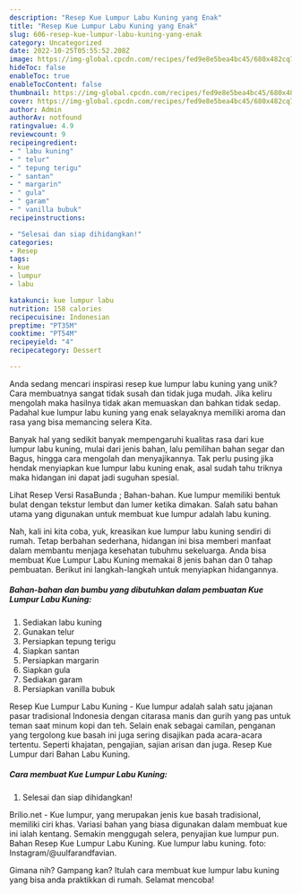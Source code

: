 ```yaml
---
description: "Resep Kue Lumpur Labu Kuning yang Enak"
title: "Resep Kue Lumpur Labu Kuning yang Enak"
slug: 606-resep-kue-lumpur-labu-kuning-yang-enak
category: Uncategorized
date: 2022-10-25T05:55:52.208Z
image: https://img-global.cpcdn.com/recipes/fed9e8e5bea4bc45/680x482cq70/kue-lumpur-labu-kuning-foto-resep-utama.jpg
hideToc: false
enableToc: true
enableTocContent: false
thumbnail: https://img-global.cpcdn.com/recipes/fed9e8e5bea4bc45/680x482cq70/kue-lumpur-labu-kuning-foto-resep-utama.jpg
cover: https://img-global.cpcdn.com/recipes/fed9e8e5bea4bc45/680x482cq70/kue-lumpur-labu-kuning-foto-resep-utama.jpg
author: Admin
authorAv: notfound
ratingvalue: 4.9
reviewcount: 9
recipeingredient:
- " labu kuning"
- " telur"
- " tepung terigu"
- " santan"
- " margarin"
- " gula"
- " garam"
- " vanilla bubuk"
recipeinstructions:

- "Selesai dan siap dihidangkan!"
categories:
- Resep
tags:
- kue
- lumpur
- labu

katakunci: kue lumpur labu 
nutrition: 158 calories
recipecuisine: Indonesian
preptime: "PT35M"
cooktime: "PT54M"
recipeyield: "4"
recipecategory: Dessert

---
```





Anda sedang mencari inspirasi resep kue lumpur labu kuning yang unik? Cara membuatnya sangat tidak susah dan tidak juga mudah. Jika keliru mengolah maka hasilnya tidak akan memuaskan dan bahkan tidak sedap. Padahal kue lumpur labu kuning yang enak selayaknya memiliki aroma dan rasa yang bisa memancing selera Kita.





Banyak hal yang sedikit banyak mempengaruhi kualitas rasa dari kue lumpur labu kuning, mulai dari jenis bahan, lalu pemilihan bahan segar dan Bagus, hingga cara mengolah dan menyajikannya. Tak perlu pusing jika hendak menyiapkan kue lumpur labu kuning enak,      asal sudah tahu triknya maka hidangan ini dapat jadi suguhan spesial.














Lihat Resep Versi RasaBunda ; Bahan-bahan. Kue lumpur memiliki bentuk bulat dengan tekstur lembut dan lumer ketika dimakan. Salah satu bahan utama yang digunakan untuk membuat kue lumpur adalah labu kuning.






Nah, kali ini kita coba, yuk, kreasikan kue lumpur labu kuning sendiri di rumah. Tetap berbahan sederhana, hidangan ini bisa memberi manfaat dalam membantu menjaga kesehatan tubuhmu sekeluarga. Anda bisa membuat Kue Lumpur Labu Kuning memakai 8 jenis bahan dan 0 tahap pembuatan. Berikut ini langkah-langkah untuk menyiapkan hidangannya.

<!--inarticleads1-->

##### Bahan-bahan dan bumbu yang dibutuhkan dalam pembuatan Kue Lumpur Labu Kuning:

1. Sediakan  labu kuning
1. Gunakan  telur
1. Persiapkan  tepung terigu
1. Siapkan  santan
1. Persiapkan  margarin
1. Siapkan  gula
1. Sediakan  garam
1. Persiapkan  vanilla bubuk


Resep Kue Lumpur Labu Kuning - Kue lumpur adalah salah satu jajanan pasar tradisional Indonesia dengan citarasa manis dan gurih yang pas untuk teman saat minum kopi dan teh. Selain enak sebagai camilan, penganan yang tergolong kue basah ini juga sering disajikan pada acara-acara tertentu. Seperti khajatan, pengajian, sajian arisan dan juga. Resep Kue Lumpur dari Bahan Labu Kuning. 

<!--inarticleads2-->

##### Cara membuat Kue Lumpur Labu Kuning:


1. Selesai dan siap dihidangkan!

Brilio.net - Kue lumpur, yang merupakan jenis kue basah tradisional, memiliki ciri khas. Variasi bahan yang biasa digunakan dalam membuat kue ini ialah kentang. Semakin menggugah selera, penyajian kue lumpur pun. Bahan Resep Kue Lumpur Labu Kuning. Kue lumpur labu kuning. foto: Instagram/@uulfarandfavian. 

Gimana nih? Gampang kan? Itulah cara membuat kue lumpur labu kuning yang bisa anda praktikkan di rumah. Selamat mencoba!
